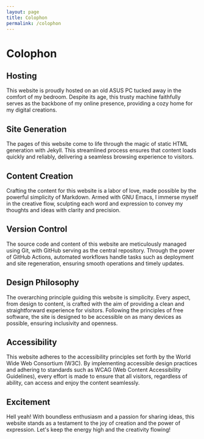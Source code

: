 ```yaml
---
layout: page
title: Colophon
permalink: /colophon
---
```

# Colophon

## Hosting
This website is proudly hosted on an old ASUS PC tucked away in the comfort of my bedroom. Despite its age, this trusty machine faithfully serves as the backbone of my online presence, providing a cozy home for my digital creations.

## Site Generation
The pages of this website come to life through the magic of static HTML generation with Jekyll. This streamlined process ensures that content loads quickly and reliably, delivering a seamless browsing experience to visitors.

## Content Creation
Crafting the content for this website is a labor of love, made possible by the powerful simplicity of Markdown. Armed with GNU Emacs, I immerse myself in the creative flow, sculpting each word and expression to convey my thoughts and ideas with clarity and precision.

## Version Control
The source code and content of this website are meticulously managed using Git, with GitHub serving as the central repository. Through the power of GitHub Actions, automated workflows handle tasks such as deployment and site regeneration, ensuring smooth operations and timely updates.

## Design Philosophy
The overarching principle guiding this website is simplicity. Every aspect, from design to content, is crafted with the aim of providing a clean and straightforward experience for visitors. Following the principles of free software, the site is designed to be accessible on as many devices as possible, ensuring inclusivity and openness.

## Accessibility
This website adheres to the accessibility principles set forth by the World Wide Web Consortium (W3C). By implementing accessible design practices and adhering to standards such as WCAG (Web Content Accessibility Guidelines), every effort is made to ensure that all visitors, regardless of ability, can access and enjoy the content seamlessly.

## Excitement
Hell yeah! With boundless enthusiasm and a passion for sharing ideas, this website stands as a testament to the joy of creation and the power of expression. Let's keep the energy high and the creativity flowing!
